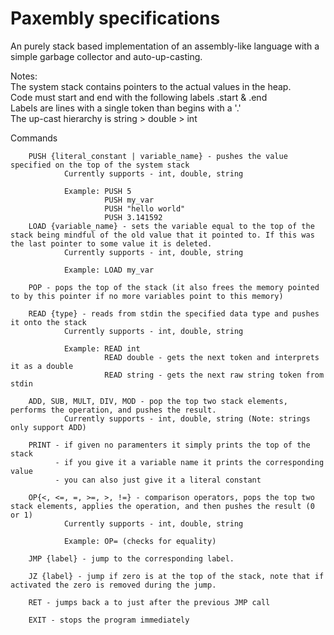 <h1>Paxembly specifications</h1>

An purely stack based implementation of an assembly-like language with a simple garbage collector and auto-up-casting. 

Notes:<br>
The system stack contains pointers to the actual values in the heap.<br>
Code must start and end with the following labels .start & .end<br>
Labels are lines with a single token than begins with a '.'<br>
The up-cast hierarchy is string > double > int 

Commands
<br>

        PUSH {literal_constant | variable_name} - pushes the value specified on the top of the system stack
                Currently supports - int, double, string

                Example: PUSH 5
                         PUSH my_var
                         PUSH "hello world"
                         PUSH 3.141592
        LOAD {variable_name} - sets the variable equal to the top of the stack being mindful of the old value that it pointed to. If this was the last pointer to some value it is deleted.
                Currently supports - int, double, string
	
                Example: LOAD my_var

        POP - pops the top of the stack (it also frees the memory pointed to by this pointer if no more variables point to this memory)

        READ {type} - reads from stdin the specified data type and pushes it onto the stack
                Currently supports - int, double, string

                Example: READ int   
                         READ double - gets the next token and interprets it as a double
                         READ string - gets the next raw string token from stdin

        ADD, SUB, MULT, DIV, MOD - pop the top two stack elements, performs the operation, and pushes the result.
                Currently supports - int, double, string (Note: strings only support ADD)

       	PRINT - if given no paramenters it simply prints the top of the stack
              - if you give it a variable name it prints the corresponding value
              - you can also just give it a literal constant

        OP{<, <=, =, >=, >, !=} - comparison operators, pops the top two stack elements, applies the operation, and then pushes the result (0 or 1)
                Currently supports - int, double, string
                
                Example: OP= (checks for equality)
                
        JMP {label} - jump to the corresponding label.     

        JZ {label} - jump if zero is at the top of the stack, note that if activated the zero is removed during the jump.

        RET - jumps back a to just after the previous JMP call
        
        EXIT - stops the program immediately
        
        